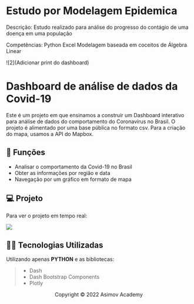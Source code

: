 # Estudo por Modelagem Epidemica
Descrição:
Estudo realizado para análise do progresso do contágio de uma doença em uma população

Competências:
Python
Excel
Modelagem baseada em coceitos de Álgebra Linear

![2](Adicionar print do dashboard)


# Dashboard de análise de dados da Covid-19
Este é um projeto em que ensinamos a construir um Dashboard interativo para análise de dados do comportamento do Coronavírus no Brasil.
O projeto é alimentado por uma base pública no formato csv. Para a criação do mapa, usamos a API do Mapbox.

## 🔧 Funções

- Analisar o comportamento da Covid-19 no Brasil
- Obter as informações por região e data
- Navegação por um gráfico em formato de mapa 

## 💻 Projeto

Para ver o projeto em tempo real:

<a href = "https://covid-19-dash-asimov.herokuapp.com/"><img src="https://img.shields.io/badge/ASIMOV-Projeto%20em%20tempo%20real-lightgrey" target="_blank"></a> 

## 👨‍💻 Tecnologias Utilizadas

Utilizando apenas **PYTHON** e as bibliotecas:
> - Dash
> - Dash Bootstrap Components
> - Plotly

<p align="center">Copyright © 2022 Asimov Academy</p>
